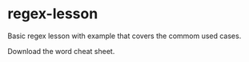 # regex-lesson
Basic regex lesson with example that covers the commom used cases.

Download the word cheat sheet.
